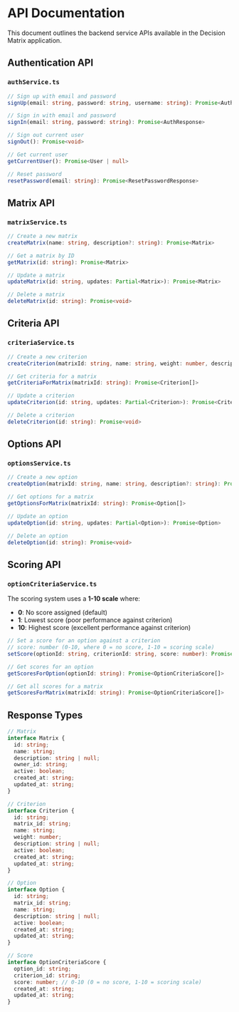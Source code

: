 # API Documentation

This document outlines the backend service APIs available in the Decision Matrix application.

## Authentication API

### `authService.ts`

```typescript
// Sign up with email and password
signUp(email: string, password: string, username: string): Promise<AuthResponse>

// Sign in with email and password
signIn(email: string, password: string): Promise<AuthResponse>

// Sign out current user
signOut(): Promise<void>

// Get current user
getCurrentUser(): Promise<User | null>

// Reset password
resetPassword(email: string): Promise<ResetPasswordResponse>
```

## Matrix API

### `matrixService.ts`

```typescript
// Create a new matrix
createMatrix(name: string, description?: string): Promise<Matrix>

// Get a matrix by ID
getMatrix(id: string): Promise<Matrix>

// Update a matrix
updateMatrix(id: string, updates: Partial<Matrix>): Promise<Matrix>

// Delete a matrix
deleteMatrix(id: string): Promise<void>
```

## Criteria API

### `criteriaService.ts`

```typescript
// Create a new criterion
createCriterion(matrixId: string, name: string, weight: number, description?: string): Promise<Criterion>

// Get criteria for a matrix
getCriteriaForMatrix(matrixId: string): Promise<Criterion[]>

// Update a criterion
updateCriterion(id: string, updates: Partial<Criterion>): Promise<Criterion>

// Delete a criterion
deleteCriterion(id: string): Promise<void>
```

## Options API

### `optionsService.ts`

```typescript
// Create a new option
createOption(matrixId: string, name: string, description?: string): Promise<Option>

// Get options for a matrix
getOptionsForMatrix(matrixId: string): Promise<Option[]>

// Update an option
updateOption(id: string, updates: Partial<Option>): Promise<Option>

// Delete an option
deleteOption(id: string): Promise<void>
```

## Scoring API

### `optionCriteriaService.ts`

The scoring system uses a **1-10 scale** where:
- **0**: No score assigned (default)
- **1**: Lowest score (poor performance against criterion)  
- **10**: Highest score (excellent performance against criterion)

```typescript
// Set a score for an option against a criterion
// score: number (0-10, where 0 = no score, 1-10 = scoring scale)
setScore(optionId: string, criterionId: string, score: number): Promise<void>

// Get scores for an option
getScoresForOption(optionId: string): Promise<OptionCriteriaScore[]>

// Get all scores for a matrix
getScoresForMatrix(matrixId: string): Promise<OptionCriteriaScore[]>
```

## Response Types

```typescript
// Matrix
interface Matrix {
  id: string;
  name: string;
  description: string | null;
  owner_id: string;
  active: boolean;
  created_at: string;
  updated_at: string;
}

// Criterion
interface Criterion {
  id: string;
  matrix_id: string;
  name: string;
  weight: number;
  description: string | null;
  active: boolean;
  created_at: string;
  updated_at: string;
}

// Option
interface Option {
  id: string;
  matrix_id: string;
  name: string;
  description: string | null;
  active: boolean;
  created_at: string;
  updated_at: string;
}

// Score
interface OptionCriteriaScore {
  option_id: string;
  criterion_id: string;
  score: number; // 0-10 (0 = no score, 1-10 = scoring scale)
  created_at: string;
  updated_at: string;
}
```